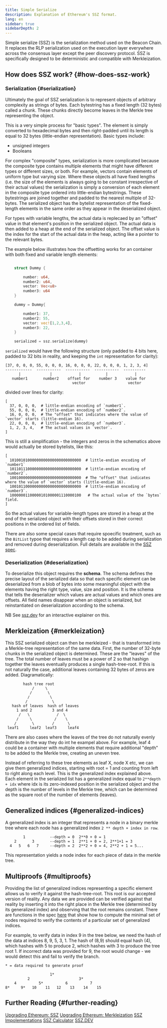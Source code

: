 ```yaml
---
title: Simple Serialize
description: Explanation of Ethereum's SSZ format.
lang: en
sidebar: true
sidebarDepth: 2
---
```


Simple serialize (SSZ) is the serialization method used on the Beacon Chain. It replaces the RLP serialization used on the execution layer everywhere across the consensus layer except the peer discovery protocol. SSZ is specifically designed to be deterministic and compatible with Merkleization.

## How does SSZ work? {#how-does-ssz-work}

### Serialization {#serialization}

Ultimately the goal of SSZ serialization is to represent objects of arbitrary complexity as strings of bytes. Each bytestring has a fixed length (32 bytes) called a chunk. These chunks directly become leaves in the Merkle tree representing the object.

This is a very simple process for "basic types". The element is simply converted to hexadecimal bytes and then right-padded until its length is equal to 32 bytes (little-endian representation). Basic types include:

- unsigned integers
- Booleans

For complex "composite" types, serialization is more complicated because the composite type contains multiple elements that might have different types or different sizes, or both. For example, vectors contain elements of uniform type but varying size. Where these objects all have fixed lengths (i.e. the size of the elements is always going to be constant irrespective of their actual values) the serialization is simply a conversion of each element in the composite type ordered into little-endian bytestrings. These bytestrings are joined together and padded to the nearest multiple of 32-bytes. The serialized object has the bytelist representation of the fixed-length elements in the same order as they appear in the deserialized object.

For types with variable lengths, the actual data is replecaed by an "offset" value in that element's position in the serialized object. The actual data is then added to a heap at the end of the serialized object. The offset value is the index for the start of the actual data in the heap, acting like a pointer to the relevant bytes.

The example below illustrates how the offsetting works for an container with both fixed and variable length elements:

```Rust

    struct Dummy {

        number: u64,
        number2: u64,
        vector: Vec<u8>
        number3: u64
    }

    dummy = Dummy{

        number1: 37,
        number2: 55,
        vector: vec![1,2,3,4],
        number3: 22,
    }

    serialized = ssz.serialize(dummy)

```

`serialized` would have the following structure (only padded to 4 bits here, padded to 32 bits in reality, and keeping the `int` representation for clarity):

```
[37, 0, 0, 0, 55, 0, 0, 0, 16, 0, 0, 0, 22, 0, 0, 0, 1, 2, 3, 4]
------------  -----------  -----------  -----------  ----------
      |             |            |           |            |
   number1       number2    offset for    number 3    value for
                              vector                   vector

```

divided over lines for clarity:

```
[
  37, 0, 0, 0,  # little-endian encoding of `number1`.
  55, 0, 0, 0,  # little-endian encoding of `number2`.
  16, 0, 0, 0,  # The "offset" that indicates where the value of `vector` starts (little-endian 16).
  22, 0, 0, 0,  # little-endian encoding of `number3`.
  1, 2, 3, 4,   # The actual values in `vector`.
]
```

This is still a simplification - the integers and zeros in the schematics above would actually be stored bytelists, like this:

```
[
  10100101000000000000000000000000  # little-endian encoding of `number1`
  10110111000000000000000000000000  # little-endian encoding of `number2`.
  10010000000000000000000000000000  # The "offset" that indicates where the value of `vector` starts (little-endian 16).
  10010110000000000000000000000000  # little-endian encoding of `number3`.
  10000001100000101000001110000100   # The actual value of the `bytes` field.
]
```

So the actual values for variable-length types are stored in a heap at the end of the serialized object with their offsets stored in their correct positions in the ordered list of fields.

There are also some special cases that require spoecific treatment, such as the `BitList` typoe that requires a length cap to be added during serialization and removed during deserialization. Full details are available in the [SSZ spec](https://github.com/ethereum/consensus-specs/blob/dev/ssz/simple-serialize.md).

### Deserialization {#deserialization}

To deserialize this object requires the <b>schema</b>. The schema defines the precise layout of the serialized data so that each specific element can be deserialized from a blob of bytes into some meaningful object with the elements having the right type, value, size and position. It is the schema that tells the deserializer which values are actual values and which ones are offsets. All field names disappear when an object is serialized, but reinstantiated on deserialization according to the schema.

NB See [ssz.dev](https://www.ssz.dev/overview) for an interactive explainer on this.

## Merkleization {#merkleization}

This SSZ serialized object can then be merkleized - that is transformed into a Merkle-tree representation of the same data. First, the number of 32-byte chunks in the serialized object is determined. These are the "leaves" of the tree. The total number of leaves must be a power of 2 so that hashign together the leaves eventually produces a single hash-tree-root. If this is not naturally the case, additional leaves containing 32 bytes of zeros are added. Diagramatically:

```
        hash tree root
            /     \
           /       \
          /         \
         /           \
   hash of leaves  hash of leaves
     1 and 2         3 and 4
      /   \            /  \
     /     \          /    \
    /       \        /      \
 leaf1     leaf2  leaf3     leaf4
```

There are also cases where the leaves of the tree do not naturally evenly distribute in the way they do int he exampel above. For example, leaf 4 could be a container with multiple elements that require additional "depth" to be added to the Merkle tree, creating an uneven tree.

Instead of referring to these tree elements as leaf X, node X etc, we can give them generalized indices, starting with root = 1 and counting from left to right along each level. This is the generalized index explained above. Each element in the serialized list has a generalized index equal to `2**depth + idx` where idx is its zero-indexed position in the serialized object and the depth is the number of levels in the Merkle tree, which can be determined as the square root of the number of elements (leaves).

## Generalized indices {#generalized-indices}

A generalized index is an integer that represents a node in a binary merkle tree where each node has a generalized index `2 ** depth + index in row`.

```
        1           --depth = 0  2**0 + 0 = 1
    2       3       --depth = 1  2**1 + 0 = 2, 2**1+1 = 3
  4   5   6   7     --depth = 2  2**2 + 0 = 4, 2**2 + 1 = 5...

```

This representation yields a node index for each piece of data in the merkle tree.

## Multiproofs {#multiproofs}

Providing the list of generalized indices representing a specific element allows us to verify it against the hash-tree-root. This root is our accepted version of reality. Any data we are provided can be verified against that reality by inserting it into the right place in the Merkle tree (determined by its generalized index) and observing that the root remains constant. There are functions in the spec [here](https://github.com/ethereum/consensus-specs/blob/dev/ssz/merkle-proofs.md#merkle-multiproofs) that show how to compute the minimal set of nodes required to verify the contents of a particular set of generalized indices.

For example, to verify data in index 9 in the tree below, we need the hash of the data at indices 8, 9, 5, 3, 1.
The hash of (8,9) should equal hash (4), which hashes with 5 to produce 2, which hashes with 3 to produce the tree root 1. If incorrect data was provided for 9, the root would change - we would detect this and fail to verify the branch.

```
* = data required to generate proof

                    1*
          2                      3*
    4          5*          6          7
8*     9*   10    11   12    13    14    15

```

## Further Reading {#further-reading}

[Upgrading Ethereum: SSZ](https://eth2book.info/altair/part2/building_blocks/ssz)
[Upgrading Ethereum: Merkleization](https://eth2book.info/altair/part2/building_blocks/merkleization)
[SSZ Impolementations](https://github.com/ethereum/consensus-specs/issues/2138)
[SSZ Calculator](https://simpleserialize.com/)
[SSZ.DEV](https://www.ssz.dev/)
